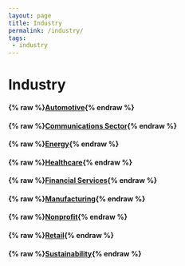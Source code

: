 ```yaml
---
layout: page
title: Industry
permalink: /industry/
tags:
 - industry
---
```


# Industry

<!-- Not implemented -->
<!-- #### {% raw %}[Financial Services](financial-services){% endraw %} -->

#### {% raw %}[Automotive](automotive){% endraw %}
#### {% raw %}[Communications Sector](communications-sector){% endraw %}
#### {% raw %}[Energy](energy){% endraw %}
#### {% raw %}[Healthcare](healthcare){% endraw %}
#### {% raw %}[Financial Services](financial-services){% endraw %}
#### {% raw %}[Manufacturing](manufacturing){% endraw %}
#### {% raw %}[Nonprofit](nonprofit){% endraw %}
#### {% raw %}[Retail](retail){% endraw %}
#### {% raw %}[Sustainability](Sustainability){% endraw %}

<!-- Not implemented -->
<!-- #### {% raw %}[Retail](retail){% endraw %} -->
